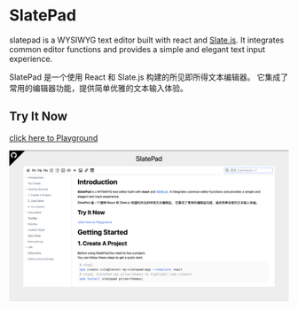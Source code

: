 # SlatePad

slatepad is a WYSIWYG text editor built with react and [Slate.js](https://github.com/ianstormtaylor/slate). It integrates common editor functions and provides a simple and elegant text input experience.

SlatePad 是一个使用 React 和 Slate.js 构建的所见即所得文本编辑器。 它集成了常用的编辑器功能，提供简单优雅的文本输入体验。

## Try It Now

[click here to Playground](https://qirong77.github.io/SlatePad/)

![playground](./image/2023-06-30-20.03.57.png)
